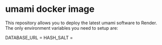 # umami docker image

This repository allows you to deploy the latest umami software to Render.
The only environment variables you need to setup are:

DATABASE_URL = <connection string coming from your PostgreSQL Render service>
HASH_SALT = <random string>
